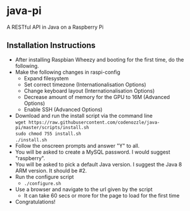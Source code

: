 java-pi
=======

A RESTful API in Java on a Raspberry Pi

Installation Instructions
------
- After installing Raspbian Wheezy and booting for the first time, do the following.
- Make the following changes in raspi-config
  * Expand filesystem  
  * Set correct timezone (Internationalisation Options)  
  * Change keyboard layout (Internationalisation Options)  
  * Decrease amount of memory for the GPU to 16M (Advanced Options)  
  * Enable SSH (Advanced Options)  
- Download and run the install script via the command line  
``` wget https://raw.githubusercontent.com/codenozzle/java-pi/master/scripts/install.sh ```  
``` sudo chmod 755 install.sh ```  
``` ./install.sh ```  
- Follow the onscreen prompts and answer "Y" to all. 
- You will be asked to create a MySQL password. I would suggest "raspberry". 
- You will be asked to pick a default Java version. I suggest the Java 8 ARM version. It should be #2.
- Run the configure script
  * ``` ./configure.sh ```  
- Use a browser and navigate to the url given by the script
  * It can take 60 secs or more for the page to load for the first time
- Congratulations!
